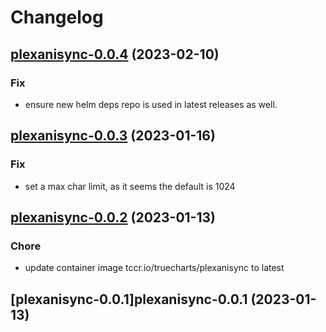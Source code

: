 # Changelog



## [plexanisync-0.0.4](https://github.com/truecharts/charts/compare/plexanisync-0.0.3...plexanisync-0.0.4) (2023-02-10)

### Fix

- ensure new helm deps repo is used in latest releases as well.
  
  


## [plexanisync-0.0.3](https://github.com/truecharts/charts/compare/plexanisync-0.0.2...plexanisync-0.0.3) (2023-01-16)

### Fix

- set a max char limit, as it seems the default is 1024
  
  


## [plexanisync-0.0.2](https://github.com/truecharts/charts/compare/plexanisync-0.0.1...plexanisync-0.0.2) (2023-01-13)

### Chore

- update container image tccr.io/truecharts/plexanisync to latest
  
  


## [plexanisync-0.0.1]plexanisync-0.0.1 (2023-01-13)

